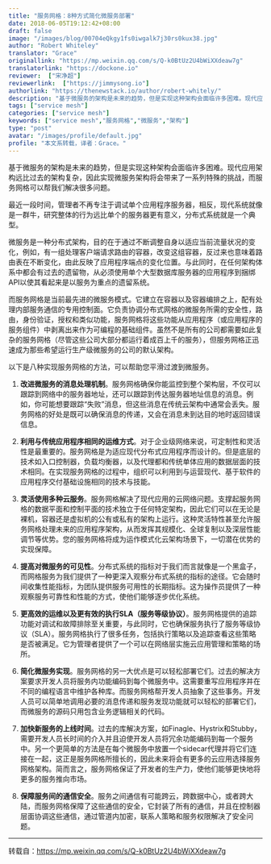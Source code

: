 ```yaml
---
title: "服务网格：8种方式简化微服务部署"
date: 2018-06-05T19:12:42+08:00
draft: false
image: "/images/blog/00704eQkgy1fs0iwgalk7j30rs0kux38.jpg"
author: "Robert Whiteley"
translator: "Grace"
originallink: "https://mp.weixin.qq.com/s/Q-k0BtUz2U4bWiXXdeaw7g"
translatorlink: "https://dockone.io"
reviewer:  ["宋净超"]
reviewerlink:  ["https://jimmysong.io"]
authorlink: "https://thenewstack.io/author/robert-whitely/"
description: "基于微服务的架构是未来的趋势，但是实现这种架构会面临许多困难。现代应用架构远比过去的架构复杂，因此实现微服务架构将会带来了一系列特殊的挑战，而服务网格可以帮我们解决很多问题。"
tags: ["service mesh"]
categories: ["service mesh"]
keywords: ["service mesh","服务网格","微服务","架构"]
type: "post"
avatar: "/images/profile/default.jpg"
profile: "本文系转载，译者：Grace。"
---
```


基于微服务的架构是未来的趋势，但是实现这种架构会面临许多困难。现代应用架构远比过去的架构复杂，因此实现微服务架构将会带来了一系列特殊的挑战，而服务网格可以帮我们解决很多问题。

最近一段时间，管理者不再专注于调试单个应用程序服务器，相反，现代系统就像是一群牛，研究整体的行为远比单个的服务器更有意义，分布式系统就是一个典型。

微服务是一种分布式架构，目的在于通过不断调整自身以适应当前流量状况的变化，例如，有一组处理客户端请求路由的容器，改变这组容器，反过来也意味着路由表在不断变化，由此反映了应用程序端点的变化位置。与此同时，在任何架构体系中都会有过去的遗留物，从必须使用单个大型数据库服务器的应用程序到捆绑API以使其看起来是以服务为重点的遗留系统。

而服务网格是当前最先进的微服务模式。它建立在容器以及容器编排之上，配有处理内部服务通信的专用控制面。它负责协调分布式网格的微服务所需的安全性，路由，身份验证，授权和类似功能，服务网格将这些功能从应用程序（或应用程序的服务组件）中剥离出来作为可编程的基础组件。虽然不是所有的公司都需要如此复杂的服务网格（尽管这些公司大部分都运行着成百上千的服务），但服务网格正迅速成为那些希望运行生产级微服务的公司的默认架构。

以下是八种实现服务网格的方法，可以帮助您平滑过渡到微服务。

1. **改进微服务的消息处理机制**。服务网格确保你能监控到整个架构层，不仅可以跟踪到网络中的服务器地址，还可以跟踪到传达服务器地址信息的消息。例如，你可能想要跟踪“失败”消息，但这些消息在传统云架构中通常会丢失。服务网格的好处是既可以确保消息的传递，又会在消息未到达目的地时返回错误信息。

2. **利用与传统应用程序相同的运维方式**。对于企业级网络来说，可定制性和灵活性是最重要的。服务网格是为适应现代分布式应用程序而设计的。但是底层的技术如入口控制器，负载均衡器，以及代理都和传统单体应用的数据层面的技术相同。在实现服务网格的过程中，组织可以利用到与运营现代、基于软件的应用程序交付基础设施相同的技术与技能。

3. **灵活使用多种云服务**。服务网格解决了现代应用的云网络问题。支撑起服务网格的数据平面和控制平面的技术独立于任何特定架构，因此它们可以在无论是裸机，容器还是虚拟机的公有或私有的架构上运行。这种灵活特性甚至允许服务网格处理未来的应用程序架构，从而发挥其规模化、全球复制以及深层性能调节等优势。您的服务网格将成为运作模式化云架构场景下，一切潜在优势的实现保障。

4. **提高对微服务的可见性**。分布式系统的指标对于我们而言就像是一个黑盒子，而网格服务为我们提供了一种更深入观察分布式系统的指标的途径。它会随时间收集性能指标，为团队提供服务可用性的长期指标。这为操作员提供了一种观察服务可靠性和性能的方式，使他们能够逐步优化系统。

5. **更高效的运维以及更有效的执行SLA（服务等级协议）**。服务网格提供的追踪功能对调试和故障排除至关重要，与此同时，它也确保服务执行了服务等级协议（SLA）。服务网格执行了很多任务，包括执行策略以及追踪查看这些策略是否被满足。它为管理者提供了一个可以在网络层实施云应用管理和策略的场所。

6. **简化微服务实现**。服务网格的另一大优点是可以轻松部署它们。过去的解决方案要求开发人员将服务内功能编码到每个微服务中。这需要重写应用程序并在不同的编程语言中维护各种库。而服务网格帮开发人员抽象了这些事务。开发人员可以简单地调用必要的消息传递和服务发现功能就可以轻松的部署它们，而微服务的源码只用包含业务逻辑相关的代码。

7. **加快新服务的上线时间**。过去的库解决方案，如Finagle、Hystrix和Stubby，需要开发人员长时间的介入并且迫使开发人员将冗余功能编码到每一个服务中。另一个更简单的方法是在每个微服务中放置一个sidecar代理并将它们连接在一起，这正是服务网格所擅长的，因此未来将会有更多的云应用选择服务网格架构。简而言之，服务网格保证了开发者的生产力，使他们能够更快地将更多的服务推向市场。

8. **保障服务间的通信安全**。服务之间通信有可能跨云，跨数据中心，或者跨大陆，而服务网格保障了这些通信的安全，它封装了所有的通信，并且在控制器层面协调这些通信，通过管道内加密，联系人策略和服务权限解决了安全问题。

---

转载自：<https://mp.weixin.qq.com/s/Q-k0BtUz2U4bWiXXdeaw7g>
